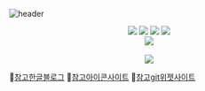 <!--
**aeuj/aeuj** is a ✨ _special_ ✨ repository because its `README.md` (this file) appears on your GitHub profile.

Here are some ideas to get you started:

- 🔭 I’m currently working on ...
- 🌱 I’m currently learning ...
- 👯 I’m looking to collaborate on ...
- 🤔 I’m looking for help with ...
- 💬 Ask me about ...
- 📫 How to reach me: ...
- 😄 Pronouns: ...
- ⚡ Fun fact: ...
-->

<!-- header -->
![header](https://capsule-render.vercel.app/api?type=rounded&color=gradient&text=%20ae.uj✌️%20&height=200&fontSize=100&textBg=true)



<!-- 기술스택 -->
<div align="center">
	<img src="https://img.shields.io/badge/HTML5-E34F26?style=flat&logo=HTML5&logoColor=white" />
	<img src="https://img.shields.io/badge/CSS3-1572B6?style=flat&logo=CSS3&logoColor=white" />
  <img src="https://img.shields.io/badge/JavaScript-F7DF1E?style=flat&logo=Java&logoColor=white" />
  <img src="https://img.shields.io/badge/Vue.js-4FC08D?style=flat&logo=CSS3&logoColor=white" />
</div>



<!-- git 위젯 -->
<div align="center">
  <img src="https://github-readme-stats.vercel.app/api/top-langs/?username=aeuj&layout=compact"><br><br>
  <img src="https://github-readme-stats.vercel.app/api?username=aeuj&show_icons=true">
</div>



📌[참고한글블로그](https://yermi.tistory.com/entry/%EA%BF%80%ED%8C%81-Github-Readme-%EC%98%88%EC%81%98%EA%B2%8C-%EA%BE%B8%EB%AF%B8%EA%B8%B0-Readme-Header-Badge-Widget-%EB%93%B1)
📌[참고아이콘사이트](https://simpleicons.org/)
📌[참고git위젯사이트](https://github.com/kyechan99/capsule-render#demo)
